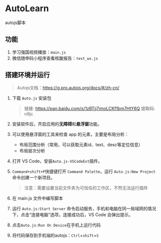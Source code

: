 # AutoLearn

autojs脚本

## 功能

1. 学习强国视频播放：`main.js`
2. 微信随申码小程序查看核酸报告：`test_wx.js`

## 搭建环境并运行

> Autojs文档：https://g.pro.autojs.org/docs/#/zh-cn/

1. 下载 `Auto.js` 安装包
    > 链接: https://pan.baidu.com/s/1zBTij7imoLCKf1bm7HtY6Q 提取码: n9jc

2. 安装软件后，开启应用的**无障碍**和**悬浮窗**功能。

3. 可以使用悬浮窗的工具来检查 app 的元素，主要是布局分析：
   - 布局范围分析（常用，可以获取元素id、text、desc等定位信息）
   - 布局层次分析

4. 打开 VS Code，安装`Auto.js-VSCodeExt`插件。

5. `Command+shift+P`快捷键打开 `Command Palette`，运行 `Auto.js:New Project`命令创建一个新项目。
    > 注意：需要设置当前文件夹为可信任的工作区，不然无法运行插件

6. 在 main.js 文件中编写脚本

7. 运行 `Auto.js:Start Server` 命令启动服务，手机和电脑在同一局域网的情况下，点击“连接电脑”选项，连接成功后，VS Code 会弹出提示。

8. 点击`Auto.js:Run On Device`在手机上运行代码
   
9. 将代码保存到手机端的autojs：`Ctrl`+`shift`+`S`

